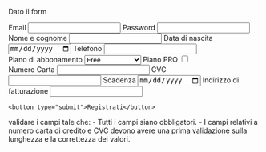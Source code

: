 Dato il form 
<form action="#">
	<div>
		<label for="form-email">Email</label>
		<input type="email" id="form-email" name="email"/>
		<label for="form-pass">Password</label>
		<input type="password" id="form-pass" name="pass"/>
	</div>
	<div>
		<label for="form-name">Nome e cognome</label>
		<input type="text" id="form-name" name="name"/>
		<label for="form-dob">Data di nascita</label>
		<input type="date" id="form-dob" name="dob"/>
		<label for="form-tel">Telefono</label>
		<input type="tel" id="form-tel" name="tel"/>
	</div>
	<div>
		<label for="form-plan">Piano di abbonamento</label>
		<select id="form-plan" name="plan">
			<option value="0">Free</option>
			<optgroup label="Mensili">
				<option value="199">1.99€/mese</option>
				<option value="599">5.99€/mese</option>
				<option value="1199">11.99€/mese</option>
			</optgroup>
		</select>
		<label for="form-pro">Piano PRO</label>
		<input id="form-pro" name="pro" type="checkbox"/>
	</div>
	<div>
		<label for="form-cc">Numero Carta</label>
		<input id="form-cc" name="cc" type="text"/>
		<label for="form-cvc">CVC</label>
		<input id="form-cvc" name="cvc" type="text"/>
		<label for="form-exp">Scadenza</label>
		<input id="form-exp" name="exp" type="date"/>
		<label for="form-address">Indirizzo di fatturazione</label>
		<input type="text" id="form-address" name="address"/>
	</div>

	<button type="submit">Registrati</button>
</form>
validare i campi tale che:
 - Tutti i campi siano obbligatori.
 - I campi relativi a numero carta di credito e CVC devono avere una prima validazione sulla lunghezza e la correttezza dei valori.
